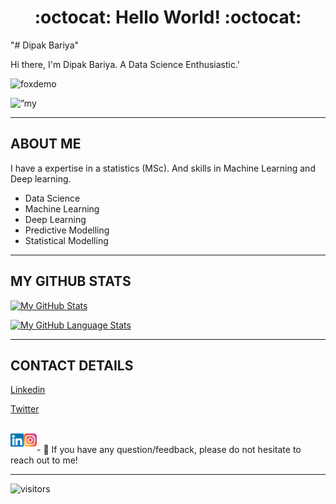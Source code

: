 <h1 align="center">:octocat: Hello World! :octocat:</h1>



"# Dipak Bariya"

Hi there, I'm Dipak Bariya. A Data Science Enthusiastic.'


![foxdemo](https://github.com/foxdemo/foxdemo.github.io/blob/master/assets/images/avatar.png)

<p align=”center”>
<img width=”200" height=”200" src=”https://user-images.githubusercontent.com/75753187/123358567-aac7b900-d539-11eb-8275-0b380264bb4c.png" alt=”my banner”>
</p>

***********************************************************************************************************************************************************************************

<h2> ABOUT ME </h2>
I have a expertise in a statistics (MSc). And skills in Machine Learning and Deep learning.

* Data Science 
* Machine Learning
* Deep Learning
* Predictive Modelling
* Statistical Modelling


*********************************************************************************************************************************************************************************

<h2> MY GITHUB STATS </h2>

[![My GitHub Stats](https://github-readme-stats.vercel.app/api/?username=dipakbariya&count_private=true&theme=tokyonight&showicons=true)]()

[![My GitHub Language Stats](https://github-readme-stats.vercel.app/api/top-langs/?username=dipakbariya&langs_count=5&theme=tokyonight)]()

*********************************************************************************************************************************************************************************

<h2> CONTACT DETAILS </h2>

[Linkedin](https://linkedin.com/in/dipak-bariya/)

[Twitter](https://twitter.com/dipu9086)
                                                                                                                                         
<br>                                                                                                                                         
<a href="https://www.linkedin.com/in/dipak-bariya/"><img align="left" src="https://raw.githubusercontent.com/dipakbariya/dipakbariya/main/images/linkedin.svg" alt="Yu Shi | LinkedIn" width="21px"/></a>
<a href="https://instagram.com/dipak.bariya30/"><img align="left" src="https://raw.githubusercontent.com/dipakbariya/dipakbariya/main/images/instagram.svg" alt="Yu Shi | Instagram" width="21px"/></a>
</a>
</br>
- 💬 If you have any question/feedback, please do not hesitate to reach out to me!

*********************************************************************************************************************************************************************************


![visitors](https://visitor-badge.glitch.me/badge?page_id=dipakbariya&left_color=green&right_color=red)

